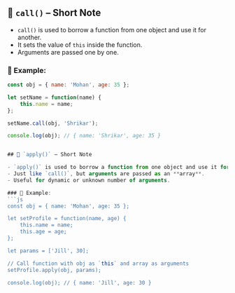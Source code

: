 ## 🔹 `call()` – Short Note

- `call()` is used to borrow a function from one object and use it for another.
- It sets the value of `this` inside the function.
- Arguments are passed one by one.

### 🧪 Example:
```js
const obj = { name: 'Mohan', age: 35 };

let setName = function(name) {
    this.name = name;
};

setName.call(obj, 'Shrikar');

console.log(obj); // { name: 'Shrikar', age: 35 }


## 🔹 `apply()` – Short Note

- `apply()` is used to borrow a function from one object and use it for another.
- Just like `call()`, but arguments are passed as an **array**.
- Useful for dynamic or unknown number of arguments.

### 🧪 Example:
```js
const obj = { name: 'Mohan', age: 35 };

let setProfile = function(name, age) {
    this.name = name;
    this.age = age;
};

let params = ['Jill', 30];

// Call function with obj as `this` and array as arguments
setProfile.apply(obj, params);

console.log(obj); // { name: 'Jill', age: 30 }


